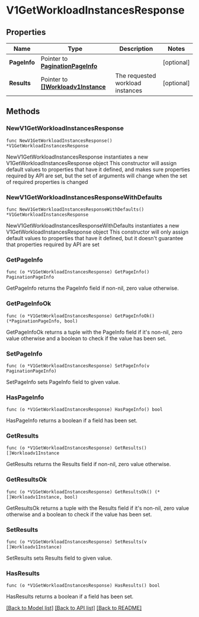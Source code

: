 # V1GetWorkloadInstancesResponse

## Properties

Name | Type | Description | Notes
------------ | ------------- | ------------- | -------------
**PageInfo** | Pointer to [**PaginationPageInfo**](paginationPageInfo.md) |  | [optional] 
**Results** | Pointer to [**[]Workloadv1Instance**](workloadv1Instance.md) | The requested workload instances | [optional] 

## Methods

### NewV1GetWorkloadInstancesResponse

`func NewV1GetWorkloadInstancesResponse() *V1GetWorkloadInstancesResponse`

NewV1GetWorkloadInstancesResponse instantiates a new V1GetWorkloadInstancesResponse object
This constructor will assign default values to properties that have it defined,
and makes sure properties required by API are set, but the set of arguments
will change when the set of required properties is changed

### NewV1GetWorkloadInstancesResponseWithDefaults

`func NewV1GetWorkloadInstancesResponseWithDefaults() *V1GetWorkloadInstancesResponse`

NewV1GetWorkloadInstancesResponseWithDefaults instantiates a new V1GetWorkloadInstancesResponse object
This constructor will only assign default values to properties that have it defined,
but it doesn't guarantee that properties required by API are set

### GetPageInfo

`func (o *V1GetWorkloadInstancesResponse) GetPageInfo() PaginationPageInfo`

GetPageInfo returns the PageInfo field if non-nil, zero value otherwise.

### GetPageInfoOk

`func (o *V1GetWorkloadInstancesResponse) GetPageInfoOk() (*PaginationPageInfo, bool)`

GetPageInfoOk returns a tuple with the PageInfo field if it's non-nil, zero value otherwise
and a boolean to check if the value has been set.

### SetPageInfo

`func (o *V1GetWorkloadInstancesResponse) SetPageInfo(v PaginationPageInfo)`

SetPageInfo sets PageInfo field to given value.

### HasPageInfo

`func (o *V1GetWorkloadInstancesResponse) HasPageInfo() bool`

HasPageInfo returns a boolean if a field has been set.

### GetResults

`func (o *V1GetWorkloadInstancesResponse) GetResults() []Workloadv1Instance`

GetResults returns the Results field if non-nil, zero value otherwise.

### GetResultsOk

`func (o *V1GetWorkloadInstancesResponse) GetResultsOk() (*[]Workloadv1Instance, bool)`

GetResultsOk returns a tuple with the Results field if it's non-nil, zero value otherwise
and a boolean to check if the value has been set.

### SetResults

`func (o *V1GetWorkloadInstancesResponse) SetResults(v []Workloadv1Instance)`

SetResults sets Results field to given value.

### HasResults

`func (o *V1GetWorkloadInstancesResponse) HasResults() bool`

HasResults returns a boolean if a field has been set.


[[Back to Model list]](../README.md#documentation-for-models) [[Back to API list]](../README.md#documentation-for-api-endpoints) [[Back to README]](../README.md)


